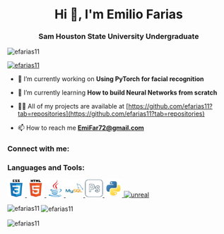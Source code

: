 <h1 align="center">Hi 👋, I'm Emilio Farias</h1>
<h3 align="center">Sam Houston State University Undergraduate</h3>

<p align="left"> <img src="https://komarev.com/ghpvc/?username=efarias11&label=Profile%20views&color=0e75b6&style=flat" alt="efarias11" /> </p>

<p align="left"> <a href="https://github.com/ryo-ma/github-profile-trophy"><img src="https://github-profile-trophy.vercel.app/?username=efarias11" alt="efarias11" /></a> </p>

- 🔭 I’m currently working on **Using PyTorch for facial recognition**

- 🌱 I’m currently learning **How to build Neural Networks from scratch**

- 👨‍💻 All of my projects are available at [https://github.com/efarias11?tab=repositories](https://github.com/efarias11?tab=repositories)

- 📫 How to reach me **EmiFar72@gmail.com**

<h3 align="left">Connect with me:</h3>
<p align="left">
</p>

<h3 align="left">Languages and Tools:</h3>
<p align="left"> <a href="https://www.w3schools.com/css/" target="_blank" rel="noreferrer"> <img src="https://raw.githubusercontent.com/devicons/devicon/master/icons/css3/css3-original-wordmark.svg" alt="css3" width="40" height="40"/> </a> <a href="https://www.w3.org/html/" target="_blank" rel="noreferrer"> <img src="https://raw.githubusercontent.com/devicons/devicon/master/icons/html5/html5-original-wordmark.svg" alt="html5" width="40" height="40"/> </a> <a href="https://www.java.com" target="_blank" rel="noreferrer"> <img src="https://raw.githubusercontent.com/devicons/devicon/master/icons/java/java-original.svg" alt="java" width="40" height="40"/> </a> <a href="https://www.mysql.com/" target="_blank" rel="noreferrer"> <img src="https://raw.githubusercontent.com/devicons/devicon/master/icons/mysql/mysql-original-wordmark.svg" alt="mysql" width="40" height="40"/> </a> <a href="https://www.photoshop.com/en" target="_blank" rel="noreferrer"> <img src="https://raw.githubusercontent.com/devicons/devicon/master/icons/photoshop/photoshop-line.svg" alt="photoshop" width="40" height="40"/> </a> <a href="https://www.python.org" target="_blank" rel="noreferrer"> <img src="https://raw.githubusercontent.com/devicons/devicon/master/icons/python/python-original.svg" alt="python" width="40" height="40"/> </a> <a href="https://unrealengine.com/" target="_blank" rel="noreferrer"> <img src="https://raw.githubusercontent.com/kenangundogan/fontisto/036b7eca71aab1bef8e6a0518f7329f13ed62f6b/icons/svg/brand/unreal-engine.svg" alt="unreal" width="40" height="40"/> </a> </p>

<p><img align="left" src="https://github-readme-stats.vercel.app/api/top-langs?username=efarias11&show_icons=true&locale=en&layout=compact" alt="efarias11" /></p>

<p>&nbsp;<img align="center" src="https://github-readme-stats.vercel.app/api?username=efarias11&show_icons=true&locale=en" alt="efarias11" /></p>

<p><img align="center" src="https://github-readme-streak-stats.herokuapp.com/?user=efarias11&" alt="efarias11" /></p>
